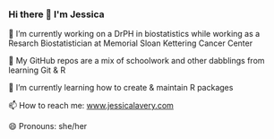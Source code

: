 ### Hi there 👋  I'm Jessica

🔭  I’m currently working on a DrPH in biostatistics while working as a Resarch Biostatistician at Memorial Sloan Kettering Cancer Center  

🤔  My GitHub repos are a mix of schoolwork and other dabblings from learning Git & R  

🌱  I’m currently learning how to create & maintain R packages  

📫  How to reach me: www.jessicalavery.com  

😄  Pronouns: she/her  

<!--
**jalavery/jalavery** is a ✨ _special_ ✨ repository because its `README.md` (this file) appears on your GitHub profile.

Here are some ideas to get you started:

- 👯 I’m looking to collaborate on ...
- 🤔 I’m looking for help with ...
💬 Ask me about ...
⚡ Fun fact: 
-->
